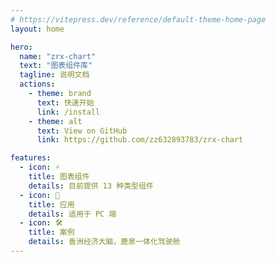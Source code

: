 ```yaml
---
# https://vitepress.dev/reference/default-theme-home-page
layout: home

hero:
  name: "zrx-chart"
  text: "图表组件库"
  tagline: 说明文档
  actions:
    - theme: brand
      text: 快速开始
      link: /install
    - theme: alt
      text: View on GitHub
      link: https://github.com/zz632893783/zrx-chart

features:
  - icon: ⚡️
    title: 图表组件
    details: 目前提供 13 种类型组件
  - icon: 🖖
    title: 应用
    details: 适用于 PC 端
  - icon: 🛠️
    title: 案例
    details: 香洲经济大脑，鹿泉一体化驾驶舱
---
```

<style>
:root {
  --vp-home-hero-name-color: transparent;
  --vp-home-hero-name-background: -webkit-linear-gradient(120deg, #bd34fe, #41d1ff);
}
</style>
